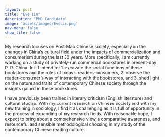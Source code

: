 ```yaml
---
layout: post
title: "Eve Lin"
description: "PhD Candidate"
image: 'assets/images/EveLin.png'
nav-menu: false
show_tile: false
---
```


My research focuses on Post-Mao Chinese society, especially on the changes in China’s cultural field under the impacts of commercialization and consumerism during the last 30 years. More specifically, I am currently working on a study of privately-run commercial bookstores in present-day P. R. China. In it I intend to: 1. excavate the social functions of those bookstores and the roles of today’s readers-consumers, 2. observe the reader-consumer’s way of interacting with the bookstores, and 3. shed light on the nature and traits of contemporary Chinese society through the insights gained in these bookstores.

I have previously been trained in literary criticism (English literature) and cultural studies. With my current research on Chinese society and with my new training in sociology, I find it as challenging as it is full of opportunity in the process of expanding of my research fields. With reasonable hope, I expect to bring about a comprehensive view, a comparative awareness, and resourceful and sensible methodological choosing in my study of the contemporary Chinese reading culture.
